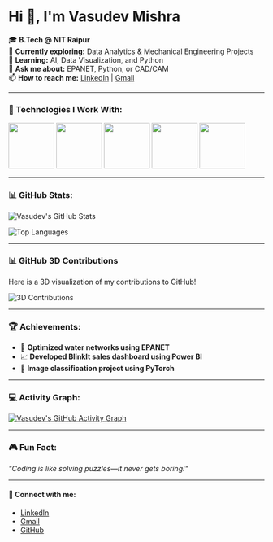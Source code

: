 # Hi 👋, I'm Vasudev Mishra

🎓 **B.Tech @ NIT Raipur**  
🔭 **Currently exploring:** Data Analytics & Mechanical Engineering Projects  
🌱 **Learning:** AI, Data Visualization, and Python  
💬 **Ask me about:** EPANET, Python, or CAD/CAM  
📫 **How to reach me:** [LinkedIn](https://www.linkedin.com/in/vasudev-mishra-6a83b1260/) | [Gmail](mailto:mishravasudev725@gmail.com)

---

### 🚀 Technologies I Work With:
<img src="https://img.shields.io/badge/Python-%2314354C.svg?style=flat-square&logo=python&logoColor=white" width="90"/>
<img src="https://img.shields.io/badge/SQL-%23187CB7.svg?style=flat-square&logo=postgresql&logoColor=white" width="90"/>
<img src="https://img.shields.io/badge/Power%20BI-F2C811?style=flat-square&logo=power-bi&logoColor=black" width="90"/>
<img src="https://img.shields.io/badge/ANSYS-%23E7352D.svg?style=flat-square&logo=ansys&logoColor=white" width="90"/>
<img src="https://img.shields.io/badge/Microsoft%20Excel-%23217346.svg?style=flat-square&logo=microsoft-excel&logoColor=white" width="90"/>

---

### 📊 GitHub Stats:
![Vasudev's GitHub Stats](https://github-readme-stats.vercel.app/api?username=VasudevMishra&show_icons=true&theme=radical)

![Top Languages](https://github-readme-stats.vercel.app/api/top-langs/?username=VasudevMishra&layout=compact&theme=radical)

---

### 📊 GitHub 3D Contributions

Here is a 3D visualization of my contributions to GitHub!

![3D Contributions](https://raw.githubusercontent.com/VasudevMishra/VasudevMishra/main/profile-3d-contrib.svg)

---

### 🏆 Achievements:
- 🚀 **Optimized water networks using EPANET**
- 📈 **Developed BlinkIt sales dashboard using Power BI**
- 🌟 **Image classification project using PyTorch**

---

### 💻 Activity Graph:
[![Vasudev's GitHub Activity Graph](https://github-readme-activity-graph.cyclic.app/graph?username=VasudevMishra&theme=radical)](https://github.com/VasudevMishra)

---

### 🎮 Fun Fact:
*"Coding is like solving puzzles—it never gets boring!"*

---

#### 🔗 Connect with me:

- [LinkedIn](https://www.linkedin.com/in/vasudev-mishra-6a83b1260/)
- [Gmail](mailto:mishravasudev725@gmail.com)
- [GitHub](https://github.com/VasudevMishra)
